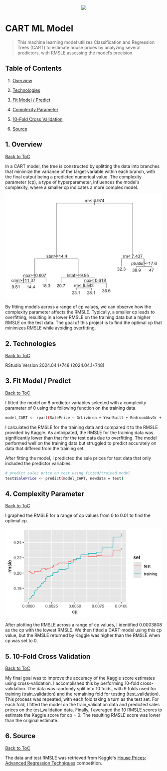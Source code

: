 <p align="center">
<img src="images/CART.jpeg" height="400"/>
</p>

# CART ML Model

> This machine learning model utilizes Classification and Regression Trees (CART) to estimate house prices by analyzing several predictors, with RMSLE assessing the model’s precision.

<a name="toc"/></a>
## Table of Contents

1. [Overview](#overview)

2. [Technologies](#technologies)

3. [Fit Model / Predict](#fit)

4. [Complexity Parameter](#cp)

5. [10-Fold Cross Validation](#cross)

6. [Source](#source)

<a name="overview"/></a>
## 1. Overview
[Back to ToC](#toc)

In a CART model, the tree is constructed by splitting the data into branches that minimize the variance of the target variable within each branch, with the final output being a predicted numerical value. The complexity parameter (cp), a type of hyperparameter, influences the model’s complexity, where a smaller cp indicates a more complex model.

![CART Regression Model Example](images/cart_model_example.png)

By fitting models across a range of cp values, we can observe how the complexity parameter affects the RMSLE. Typically, a smaller cp leads to overfitting, resulting in a lower RMSLE on the training data but a higher RMSLE on the test data. The goal of this project is to find the optimal cp that minimizes RMSLE while avoiding overfitting.

<a name="technologies"/></a>
## 2. Technologies
[Back to ToC](#toc)

RStudio Version 2024.04.1+748 (2024.04.1+748)

<a name="fit"/></a>
## 3. Fit Model / Predict
[Back to ToC](#toc)

I fitted the model on 8 predictor variables selected with a complexity parameter of 0 using the following function on the training data.

```bash
model_CART <- rpart(SalePrice ~ GrLivArea + YearBuilt + BedroomAbvGr + SaleCondition + KitchenQual + MSSubClassClean + HalfBath + LotArea, data = training, cp = 0)
```

I calculated the RMSLE for the training data and compared it to the RMSLE provided by Kaggle. As anticipated, the RMSLE for the training data was significantly lower than that for the test data due to overfitting. The model performed well on the training data but struggled to predict accurately on data that differed from the training set.

After fitting the model, I predicted the sale prices for test data that only included the predictor variables.

```bash
# predict sales price on test using fitted/trained model
test$SalePrice <- predict(model_CART, newdata = test)
```

<a name="cp"/></a>
## 4. Complexity Parameter
[Back to ToC](#toc)

I graphed the RMSLE for a range of cp values from 0 to 0.01 to find the optimal cp. 

![CP Values](images/cp_range.png)

After plotting the RMSLE across a range of cp values, I identified 0.0003808 as the cp with the lowest RMSLE. We then fitted a CART model using this cp value, but the RMSLE returned by Kaggle was higher than the RMSLE when cp was set to 0.

<a name="cross"/></a>
## 5. 10-Fold Cross Validation
[Back to ToC](#toc)

My final goal was to improve the accuracy of the Kaggle score estimates using cross-validation. I accomplished this by performing 10-fold cross-validation. The data was randomly split into 10 folds, with 9 folds used for training (train_validation) and the remaining fold for testing (test_validation). This process was repeated, with each fold taking a turn as the test set. For each fold, I fitted the model on the train_validation data and predicted sales prices on the test_validation data. Finally, I averaged the 10 RMSLE scores to estimate the Kaggle score for cp = 0. The resulting RMSLE score was lower than the original estimate.

<a name="source"/></a>
## 6. Source
[Back to ToC](#source)

The data and test RMSLE was retrieved from Kaggle's [House Prices: Advanced Regression Techniques](https://www.kaggle.com/c/house-prices-advanced-regression-techniques/) competition.

